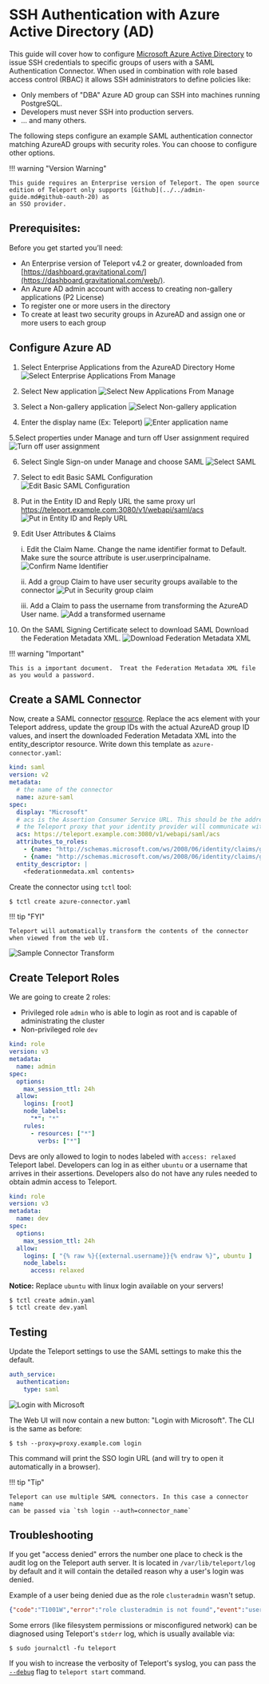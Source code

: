 # SSH Authentication with Azure Active Directory (AD)

This guide will cover how to configure [Microsoft Azure Active Directory](https://azure.microsoft.com/en-us/services/active-directory/) to issue
SSH credentials to specific groups of users with a SAML Authentication Connector. When used in combination with role
based access control (RBAC) it allows SSH administrators to define policies
like:

* Only members of "DBA" Azure AD group can SSH into machines running PostgreSQL.
* Developers must never SSH into production servers.
* ... and many others.

The following steps configure an example SAML authentication connector matching AzureAD groups with security roles.  You can choose to configure other options.

!!! warning "Version Warning"

    This guide requires an Enterprise version of Teleport. The open source
    edition of Teleport only supports [Github](../../admin-guide.md#github-oauth-20) as
    an SSO provider.

## Prerequisites:

Before you get started you’ll need:

- An Enterprise version of Teleport v4.2 or greater, downloaded from [https://dashboard.gravitational.com/](https://dashboard.gravitational.com/web/).
- An Azure AD admin account with access to creating non-gallery applications (P2 License)
- To register one or more users in the directory
- To create at least two security groups in AzureAD and assign one or more users to each group

## Configure Azure AD

1. Select Enterprise Applications from the AzureAD Directory Home
  ![Select Enterprise Applications From Manage](../../img/azuread/azuread-1-home.png)

2. Select New application
  ![Select New Applications From Manage](../../img/azuread/azuread-2-newapp.png)

3. Select a Non-gallery application
   ![Select Non-gallery application](../../img/azuread/azuread-3-selectnongalleryapp.png)

4. Enter the display name (Ex: Teleport)
   ![Enter application name](../../img/azuread/azuread-4-enterappname.png)

5.Select properties under Manage and turn off User assignment required
   ![Turn off user assignment](../../img/azuread/azuread-5-turnoffuserassign.png)

6. Select Single Sign-on under Manage and choose SAML
   ![Select SAML](../../img/azuread/azuread-6-selectsaml.png)

7. Select to edit Basic SAML Configuration
   ![Edit Basic SAML Configuration](../../img/azuread/azuread-7-editbasicsaml.png)

8. Put in the Entity ID and Reply URL the same proxy url https://teleport.example.com:3080/v1/webapi/saml/acs
   ![Put in Entity ID and Reply URL](../../img/azuread/azuread-8-entityandreplyurl.png)

9. Edit User Attributes & Claims

    i. Edit the Claim Name.  Change the name identifier format to Default. Make sure the source attribute is user.userprincipalname.
   ![Confirm Name Identifier](../../img/azuread/azuread-9a-nameidentifier.png)

    ii. Add a group Claim to have user security groups available to the connector
   ![Put in Security group claim](../../img/azuread/azuread-9b-groupclaim.png)

    iii. Add a Claim to pass the username from transforming the AzureAD User name.
   ![Add a transformed username](../../img/azuread/azuread-9c-usernameclaim.png)


10. On the SAML Signing Certificate select to download SAML Download the Federation Metadata XML.
   ![Download Federation Metadata XML](../../img/azuread/azuread-10-fedmeatadataxml.png)

!!! warning "Important"

    This is a important document.  Treat the Federation Metadata XML file as you would a password.

## Create a SAML Connector

Now, create a SAML connector [resource](../../admin-guide.md#resources).  Replace the acs element with your Teleport address, update the group IDs with the actual AzureAD group ID values, and insert the downloaded Federation Metadata XML into the entity_descriptor resource.
Write down this template as `azure-connector.yaml`:

```yaml
kind: saml
version: v2
metadata:
  # the name of the connector
  name: azure-saml
spec:
  display: "Microsoft"
  # acs is the Assertion Consumer Service URL. This should be the address of
  # the Teleport proxy that your identity provider will communicate with.
  acs: https://teleport.example.com:3080/v1/webapi/saml/acs
  attributes_to_roles:
    - {name: "http://schemas.microsoft.com/ws/2008/06/identity/claims/groups", value: "<group id 930210...>", roles: ["admin"]}
    - {name: "http://schemas.microsoft.com/ws/2008/06/identity/claims/groups", value: "<group id 93b110...>", roles: ["dev"]}
  entity_descriptor: |
    <federationmedata.xml contents>
```

Create the connector using `tctl` tool:

```bsh
$ tctl create azure-connector.yaml
```
!!! tip "FYI"

    Teleport will automatically transform the contents of the connector when viewed from the web UI.

 ![Sample Connector Transform](../../img/azuread/azuread-12-sampleconnector.png)

## Create Teleport Roles

We are going to create 2 roles:

-  Privileged role `admin` who is able to login as root and is capable of administrating
the cluster
- Non-privileged role `dev`

```yaml
kind: role
version: v3
metadata:
  name: admin
spec:
  options:
    max_session_ttl: 24h
  allow:
    logins: [root]
    node_labels:
      "*": "*"
    rules:
      - resources: ["*"]
        verbs: ["*"]
```

Devs are only allowed to login to nodes labeled with `access: relaxed`
Teleport label. Developers can log in as either `ubuntu` or a username that
arrives in their assertions. Developers also do not have any rules needed to
obtain admin access to Teleport.

```yaml
kind: role
version: v3
metadata:
  name: dev
spec:
  options:
    max_session_ttl: 24h
  allow:
    logins: [ "{% raw %}{{external.username}}{% endraw %}", ubuntu ]
    node_labels:
      access: relaxed
```

**Notice:** Replace `ubuntu` with linux login available on your servers!

```bsh
$ tctl create admin.yaml
$ tctl create dev.yaml
```

## Testing

Update the Teleport settings to use the SAML settings to make this the default.
```yaml
auth_service:
  authentication:
    type: saml
```
![Login with Microsoft](../../img/azuread/azure-11-loginwithmsft.png)

The Web UI will now contain a new button: "Login with Microsoft". The CLI is
the same as before:

```bsh
$ tsh --proxy=proxy.example.com login
```

This command will print the SSO login URL (and will try to open it
automatically in a browser).

!!! tip "Tip"

    Teleport can use multiple SAML connectors. In this case a connector name
    can be passed via `tsh login --auth=connector_name`

## Troubleshooting

If you get "access denied" errors the number one place to check is the audit
log on the Teleport auth server. It is located in `/var/lib/teleport/log` by
default and it will contain the detailed reason why a user's login was denied.

Example of a user being denied due as the role `clusteradmin` wasn't setup.
```json
{"code":"T1001W","error":"role clusteradmin is not found","event":"user.login","method":"saml","success":false,"time":"2019-06-15T19:38:07Z","uid":"cd9e45d0-b68c-43c3-87cf-73c4e0ec37e9"}
```
Some errors (like filesystem permissions or misconfigured network) can be
diagnosed using Teleport's `stderr` log, which is usually available via:

```bsh
$ sudo journalctl -fu teleport
```

If you wish to increase the verbosity of Teleport's syslog, you can pass the
[`--debug`](../../cli-docs.md#teleport-start) flag to `teleport start` command.
